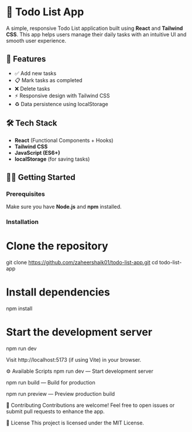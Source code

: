 # 📝 Todo List App

A simple, responsive Todo List application built using **React** and **Tailwind CSS**. This app helps users manage their daily tasks with an intuitive UI and smooth user experience.

## 🚀 Features

- ✅ Add new tasks
- 📋 Mark tasks as completed
- ❌ Delete tasks
- ⚡ Responsive design with Tailwind CSS
- ♻️ Data persistence using localStorage


## 🛠️ Tech Stack

- **React** (Functional Components + Hooks)
- **Tailwind CSS**
- **JavaScript (ES6+)**
- **localStorage** (for saving tasks)


## 🧑‍💻 Getting Started

### Prerequisites

Make sure you have **Node.js** and **npm** installed.

### Installation

# Clone the repository
git clone https://github.com/zaheershaik01/todo-list-app.git
cd todo-list-app

# Install dependencies
npm install

# Start the development server
npm run dev


Visit http://localhost:5173 (if using Vite) in your browser.

⚙️ Available Scripts
npm run dev — Start development server

npm run build — Build for production

npm run preview — Preview production build

🌟 Contributing
Contributions are welcome! Feel free to open issues or submit pull requests to enhance the app.

📄 License
This project is licensed under the MIT License.



